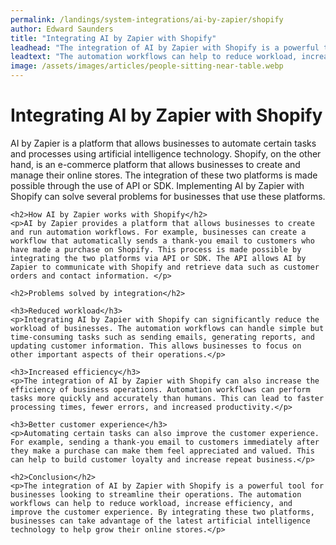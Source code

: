 ```yaml
---
permalink: /landings/system-integrations/ai-by-zapier/shopify
author: Edward Saunders
title: "Integrating AI by Zapier with Shopify"
leadhead: "The integration of AI by Zapier with Shopify is a powerful tool for businesses looking to streamline their operations"
leadtext: "The automation workflows can help to reduce workload, increase efficiency, and improve the customer experience. By integrating these two platforms, businesses can take advantage of the latest artificial intelligence technology to help grow their online stores."
image: /assets/images/articles/people-sitting-near-table.webp
---
```

<div class="arttext">	<h1>Integrating AI by Zapier with Shopify</h1>
	<p>AI by Zapier is a platform that allows businesses to automate certain tasks and processes using artificial intelligence technology. Shopify, on the other hand, is an e-commerce platform that allows businesses to create and manage their online stores. The integration of these two platforms is made possible through the use of API or SDK. Implementing AI by Zapier with Shopify can solve several problems for businesses that use these platforms. </p>
	
	<h2>How AI by Zapier works with Shopify</h2>
	<p>AI by Zapier provides a platform that allows businesses to create and run automation workflows. For example, businesses can create a workflow that automatically sends a thank-you email to customers who have made a purchase on Shopify. This process is made possible by integrating the two platforms via API or SDK. The API allows AI by Zapier to communicate with Shopify and retrieve data such as customer orders and contact information. </p>
	
	<h2>Problems solved by integration</h2>
	
	<h3>Reduced workload</h3>
	<p>Integrating AI by Zapier with Shopify can significantly reduce the workload of businesses. The automation workflows can handle simple but time-consuming tasks such as sending emails, generating reports, and updating customer information. This allows businesses to focus on other important aspects of their operations.</p>
	
	<h3>Increased efficiency</h3>
	<p>The integration of AI by Zapier with Shopify can also increase the efficiency of business operations. Automation workflows can perform tasks more quickly and accurately than humans. This can lead to faster processing times, fewer errors, and increased productivity.</p>
	
	<h3>Better customer experience</h3>
	<p>Automating certain tasks can also improve the customer experience. For example, sending a thank-you email to customers immediately after they make a purchase can make them feel appreciated and valued. This can help to build customer loyalty and increase repeat business.</p>
	
	<h2>Conclusion</h2>
	<p>The integration of AI by Zapier with Shopify is a powerful tool for businesses looking to streamline their operations. The automation workflows can help to reduce workload, increase efficiency, and improve the customer experience. By integrating these two platforms, businesses can take advantage of the latest artificial intelligence technology to help grow their online stores.</p>
	
</div>